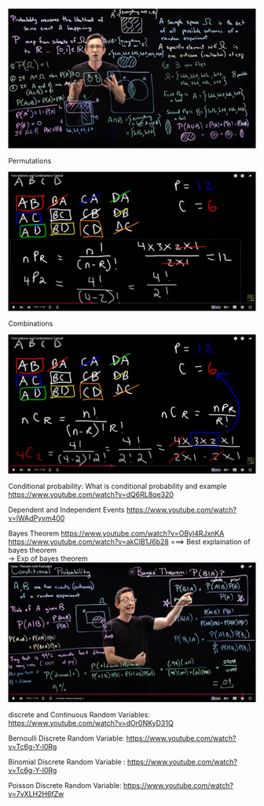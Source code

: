 ![alt text](image.png)

Permutations

![alt text](image-1.png)

Combinations

![alt text](image-2.png)


Conditional probability:
What is conditional probability and example https://www.youtube.com/watch?v=dQ6RL8qe320

Dependent and Independent Events 
https://www.youtube.com/watch?v=lWAdPyvm400


Bayes Theorem
https://www.youtube.com/watch?v=OByl4RJxnKA 
https://www.youtube.com/watch?v=akClB1J6b28 ===> Best explaination of bayes theorem  
-> Exp of bayes theorem
![alt text](image-3.png)


discrete and Continuous Random Variables:  https://www.youtube.com/watch?v=dOr0NKyD31Q


Bernoulli Discrete Random Variable:  https://www.youtube.com/watch?v=Tc6g-Y-l0Rg

Binomial Discrete Random Variable : https://www.youtube.com/watch?v=Tc6g-Y-l0Rg

Poisson Discrete Random Variable: https://www.youtube.com/watch?v=7vXLH2H6fZw